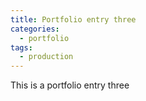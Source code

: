 ```yaml
---
title: Portfolio entry three
categories:
  - portfolio
tags:
  - production
---
```


This is a portfolio entry three
